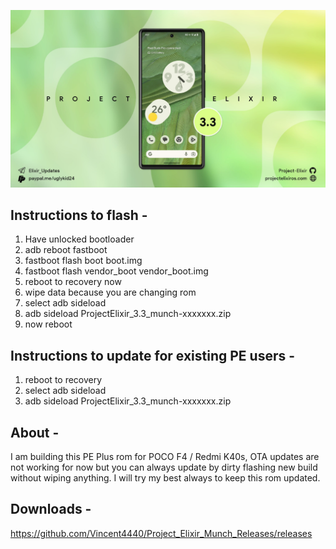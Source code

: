 ![Project Elixir](https://github.com/Vincent4440/Project_Elixir_Munch_Releases/raw/main/Banner.jpg)
                                           
 ## Instructions to flash -
1. Have unlocked bootloader
2. adb reboot fastboot
4. fastboot flash boot boot.img
5. fastboot flash vendor_boot vendor_boot.img
6. reboot to recovery now
7. wipe data because you are changing rom
8. select adb sideload
9. adb sideload ProjectElixir_3.3_munch-xxxxxxx.zip
10. now reboot

## Instructions to update for existing PE users -
1. reboot to recovery
2. select adb sideload
3. adb sideload ProjectElixir_3.3_munch-xxxxxxx.zip

## About -
I am building this PE Plus rom for POCO F4 / Redmi K40s, OTA updates are not working for now but you can always update by dirty flashing new build without wiping anything. I will try my best always to keep this rom updated.

## Downloads -
https://github.com/Vincent4440/Project_Elixir_Munch_Releases/releases
